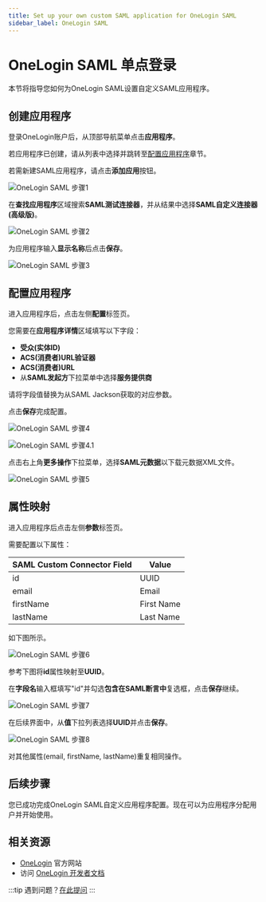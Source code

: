 ```yaml
---
title: Set up your own custom SAML application for OneLogin SAML
sidebar_label: OneLogin SAML
---
```


# OneLogin SAML 单点登录

本节将指导您如何为OneLogin SAML设置自定义SAML应用程序。

## 创建应用程序

登录OneLogin账户后，从顶部导航菜单点击**应用程序**。

若应用程序已创建，请从列表中选择并跳转至[配置应用程序](#configure-application)章节。

若需新建SAML应用程序，请点击**添加应用**按钮。

![OneLogin SAML 步骤1](/images/docs/jackson/sso-providers/onelogin/1.png)

在**查找应用程序**区域搜索**SAML测试连接器**，并从结果中选择**SAML自定义连接器(高级版)**。

![OneLogin SAML 步骤2](/images/docs/jackson/sso-providers/onelogin/2.png)

为应用程序输入**显示名称**后点击**保存**。

![OneLogin SAML 步骤3](/images/docs/jackson/sso-providers/onelogin/3.png)

## 配置应用程序

进入应用程序后，点击左侧**配置**标签页。

您需要在**应用程序详情**区域填写以下字段：

- **受众(实体ID)**
- **ACS(消费者)URL验证器**
- **ACS(消费者)URL**
- 从**SAML发起方**下拉菜单中选择**服务提供商**

请将字段值替换为从SAML Jackson获取的对应参数。

点击**保存**完成配置。

![OneLogin SAML 步骤4](/images/docs/jackson/sso-providers/onelogin/4.png)

![OneLogin SAML 步骤4.1](/images/docs/jackson/sso-providers/onelogin/4_1.png)

点击右上角**更多操作**下拉菜单，选择**SAML元数据**以下载元数据XML文件。

![OneLogin SAML 步骤5](/images/docs/jackson/sso-providers/onelogin/5.png)

## 属性映射

进入应用程序后点击左侧**参数**标签页。

需要配置以下属性：

| SAML Custom Connector Field | Value      |
| --------------------------- | ---------- |
| id                          | UUID       |
| email                       | Email      |
| firstName                   | First Name |
| lastName                    | Last Name  |

如下图所示。

![OneLogin SAML 步骤6](/images/docs/jackson/sso-providers/onelogin/6.png)

参考下图将**id**属性映射至**UUID**。

在**字段名**输入框填写"id"并勾选**包含在SAML断言中**复选框，点击**保存**继续。

![OneLogin SAML 步骤7](/images/docs/jackson/sso-providers/onelogin/7.png)

在后续界面中，从**值**下拉列表选择**UUID**并点击**保存**。

![OneLogin SAML 步骤8](/images/docs/jackson/sso-providers/onelogin/8.png)

对其他属性(email, firstName, lastName)重复相同操作。

## 后续步骤

您已成功完成OneLogin SAML自定义应用程序配置。现在可以为应用程序分配用户并开始使用。

## 相关资源

- [OneLogin](https://www.onelogin.com/) 官方网站
- 访问 [OneLogin 开发者文档](https://developers.onelogin.com/)

:::tip
遇到问题？[在此提问](https://discord.gg/uyb7pYt4Pa)
:::